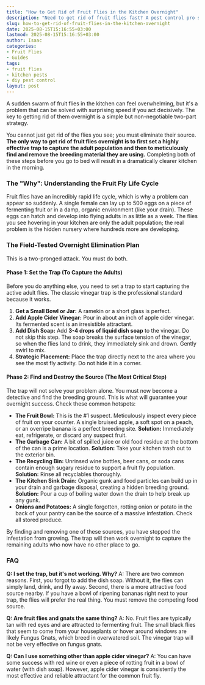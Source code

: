 ```yaml
---
title: "How to Get Rid of Fruit Flies in the Kitchen Overnight"
description: "Need to get rid of fruit flies fast? A pest control pro shares the two-step plan for overnight success: set an effective trap and eliminate the breeding source."
slug: how-to-get-rid-of-fruit-flies-in-the-kitchen-overnight
date: 2025-08-15T15:16:55+03:00
lastmod: 2025-08-15T15:16:55+03:00
author: Isaac
categories:
- Fruit Flies
- Guides
tags:
- fruit flies
- kitchen pests
- diy pest control
layout: post
---
```

A sudden swarm of fruit flies in the kitchen can feel overwhelming, but it's a problem that can be solved with surprising speed if you act decisively. The key to getting rid of them overnight is a simple but non-negotiable two-part strategy.

You cannot just get rid of the flies you see; you must eliminate their source. **The only way to get rid of fruit flies overnight is to first set a highly effective trap to capture the adult population and then to meticulously find and remove the breeding material they are using.** Completing both of these steps before you go to bed will result in a dramatically clearer kitchen in the morning.

### The "Why": Understanding the Fruit Fly Life Cycle

Fruit flies have an incredibly rapid life cycle, which is why a problem can appear so suddenly. A single female can lay up to 500 eggs on a piece of fermenting fruit or in a damp, organic environment (like your drain). These eggs can hatch and develop into flying adults in as little as a week. The flies you see hovering in your kitchen are only the adult population; the real problem is the hidden nursery where hundreds more are developing.

### The Field-Tested Overnight Elimination Plan

This is a two-pronged attack. You must do both.

#### Phase 1: Set the Trap (To Capture the Adults)

Before you do anything else, you need to set a trap to start capturing the active adult flies. The classic vinegar trap is the professional standard because it works.

1.  **Get a Small Bowl or Jar:** A ramekin or a short glass is perfect.
2.  **Add Apple Cider Vinegar:** Pour in about an inch of apple cider vinegar. Its fermented scent is an irresistible attractant.
3.  **Add Dish Soap:** Add **3-4 drops of liquid dish soap** to the vinegar. Do not skip this step. The soap breaks the surface tension of the vinegar, so when the flies land to drink, they immediately sink and drown. Gently swirl to mix.
4.  **Strategic Placement:** Place the trap directly next to the area where you see the most fly activity. Do not hide it in a corner.

#### Phase 2: Find and Destroy the Source (The Most Critical Step)

The trap will not solve your problem alone. You must now become a detective and find the breeding ground. This is what will guarantee your overnight success. Check these common hotspots:

*   **The Fruit Bowl:** This is the #1 suspect. Meticulously inspect every piece of fruit on your counter. A single bruised apple, a soft spot on a peach, or an overripe banana is a perfect breeding site. **Solution:** Immediately eat, refrigerate, or discard any suspect fruit.
*   **The Garbage Can:** A bit of spilled juice or old food residue at the bottom of the can is a prime location. **Solution:** Take your kitchen trash out to the exterior bin.
*   **The Recycling Bin:** Unrinsed wine bottles, beer cans, or soda cans contain enough sugary residue to support a fruit fly population. **Solution:** Rinse all recyclables thoroughly.
*   **The Kitchen Sink Drain:** Organic gunk and food particles can build up in your drain and garbage disposal, creating a hidden breeding ground. **Solution:** Pour a cup of boiling water down the drain to help break up any gunk.
*   **Onions and Potatoes:** A single forgotten, rotting onion or potato in the back of your pantry can be the source of a massive infestation. Check all stored produce.

By finding and removing one of these sources, you have stopped the infestation from growing. The trap will then work overnight to capture the remaining adults who now have no other place to go.

### FAQ

**Q: I set the trap, but it's not working. Why?**
A: There are two common reasons. First, you forgot to add the dish soap. Without it, the flies can simply land, drink, and fly away. Second, there is a more attractive food source nearby. If you have a bowl of ripening bananas right next to your trap, the flies will prefer the real thing. You must remove the competing food source.

**Q: Are fruit flies and gnats the same thing?**
A: No. Fruit flies are typically tan with red eyes and are attracted to fermenting fruit. The small black flies that seem to come from your houseplants or hover around windows are likely Fungus Gnats, which breed in overwatered soil. The vinegar trap will not be very effective on fungus gnats.

**Q: Can I use something other than apple cider vinegar?**
A: You can have some success with red wine or even a piece of rotting fruit in a bowl of water (with dish soap). However, apple cider vinegar is consistently the most effective and reliable attractant for the common fruit fly.
